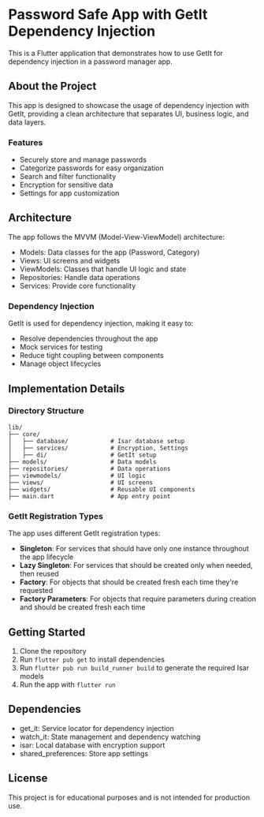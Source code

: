# Password Safe App with GetIt Dependency Injection

This is a Flutter application that demonstrates how to use GetIt for dependency injection in a password manager app.

## About the Project

This app is designed to showcase the usage of dependency injection with GetIt, providing a clean architecture that separates UI, business logic, and data layers.

### Features

- Securely store and manage passwords
- Categorize passwords for easy organization
- Search and filter functionality
- Encryption for sensitive data
- Settings for app customization

## Architecture

The app follows the MVVM (Model-View-ViewModel) architecture:

- Models: Data classes for the app (Password, Category)
- Views: UI screens and widgets
- ViewModels: Classes that handle UI logic and state
- Repositories: Handle data operations
- Services: Provide core functionality

### Dependency Injection

GetIt is used for dependency injection, making it easy to:

- Resolve dependencies throughout the app
- Mock services for testing
- Reduce tight coupling between components
- Manage object lifecycles

## Implementation Details

### Directory Structure

```
lib/
├── core/
│   ├── database/            # Isar database setup
│   ├── services/            # Encryption, Settings
│   ├── di/                  # GetIt setup
├── models/                  # Data models
├── repositories/            # Data operations
├── viewmodels/              # UI logic
├── views/                   # UI screens
├── widgets/                 # Reusable UI components
├── main.dart                # App entry point
```

### GetIt Registration Types

The app uses different GetIt registration types:

- **Singleton**: For services that should have only one instance throughout the app lifecycle
- **Lazy Singleton**: For services that should be created only when needed, then reused
- **Factory**: For objects that should be created fresh each time they're requested
- **Factory Parameters**: For objects that require parameters during creation and should be created fresh each time

## Getting Started

1. Clone the repository
2. Run `flutter pub get` to install dependencies
3. Run `flutter pub run build_runner build` to generate the required Isar models
4. Run the app with `flutter run`

## Dependencies

- get_it: Service locator for dependency injection
- watch_it: State management and dependency watching
- isar: Local database with encryption support
- shared_preferences: Store app settings

## License

This project is for educational purposes and is not intended for production use.
